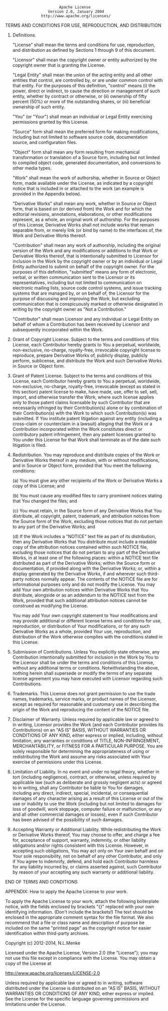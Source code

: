                             Apache License
                       Version 2.0, January 2004
                    http://www.apache.org/licenses/

TERMS AND CONDITIONS FOR USE, REPRODUCTION, AND DISTRIBUTION

1. Definitions.

   "License" shall mean the terms and conditions for use, reproduction,
   and distribution as defined by Sections 1 through 9 of this document.

   "Licensor" shall mean the copyright owner or entity authorized by the
   copyright owner that is granting the License.

   "Legal Entity" shall mean the union of the acting entity and all other
   entities that control, are controlled by, or are under common control
   with that entity. For the purposes of this definition, "control" means
   (i) the power, direct or indirect, to cause the direction or management
   of such entity, whether by contract or otherwise, or (ii) ownership of
   fifty percent (50%) or more of the outstanding shares, or (iii)
   beneficial ownership of such entity.

   "You" (or "Your") shall mean an individual or Legal Entity exercising
   permissions granted by this License.

   "Source" form shall mean the preferred form for making modifications,
   including but not limited to software source code, documentation
   source, and configuration files.

   "Object" form shall mean any form resulting from mechanical
   transformation or translation of a Source form, including but not
   limited to compiled object code, generated documentation, and
   conversions to other media types.

   "Work" shall mean the work of authorship, whether in Source or Object
   form, made available under the License, as indicated by a copyright
   notice that is included in or attached to the work (an example is
   provided in the Appendix below).

   "Derivative Works" shall mean any work, whether in Source or Object
   form, that is based on (or derived from) the Work and for which the
   editorial revisions, annotations, elaborations, or other modifications
   represent, as a whole, an original work of authorship. For the purposes
   of this License, Derivative Works shall not include works that remain
   separable from, or merely link (or bind by name) to the interfaces of,
   the Work and Derivative Works thereof.

   "Contribution" shall mean any work of authorship, including the
   original version of the Work and any modifications or additions to that
   Work or Derivative Works thereof, that is intentionally submitted to
   Licensor for inclusion in the Work by the copyright owner or by an
   individual or Legal Entity authorized to submit on behalf of the
   copyright owner. For the purposes of this definition, "submitted" means
   any form of electronic, verbal, or written communication sent to the
   Licensor or its representatives, including but not limited to
   communication on electronic mailing lists, source code control systems,
   and issue tracking systems that are managed by, or on behalf of, the
   Licensor for the purpose of discussing and improving the Work, but
   excluding communication that is conspicuously marked or otherwise
   designated in writing by the copyright owner as "Not a Contribution."

   "Contributor" shall mean Licensor and any individual or Legal Entity on
   behalf of whom a Contribution has been received by Licensor and
   subsequently incorporated within the Work.

2. Grant of Copyright License. Subject to the terms and conditions of this
   License, each Contributor hereby grants to You a perpetual, worldwide,
   non-exclusive, no-charge, royalty-free, irrevocable copyright license
   to reproduce, prepare Derivative Works of, publicly display, publicly
   perform, sublicense, and distribute the Work and such Derivative Works
   in Source or Object form.

3. Grant of Patent License. Subject to the terms and conditions of this
   License, each Contributor hereby grants to You a perpetual, worldwide,
   non-exclusive, no-charge, royalty-free, irrevocable (except as stated
   in this section) patent license to make, have made, use, offer to sell,
   sell, import, and otherwise transfer the Work, where such license
   applies only to those patent claims licensable by such Contributor that
   are necessarily infringed by their Contribution(s) alone or by
   combination of their Contribution(s) with the Work to which such
   Contribution(s) was submitted. If You institute patent litigation
   against any entity (including a cross-claim or counterclaim in a
   lawsuit) alleging that the Work or a Contribution incorporated within
   the Work constitutes direct or contributory patent infringement, then
   any patent licenses granted to You under this License for that Work
   shall terminate as of the date such litigation is filed.

4. Redistribution. You may reproduce and distribute copies of the Work or
   Derivative Works thereof in any medium, with or without modifications,
   and in Source or Object form, provided that You meet the following
   conditions:

   (a) You must give any other recipients of the Work or Derivative Works
       a copy of this License; and

   (b) You must cause any modified files to carry prominent notices
       stating that You changed the files; and

   (c) You must retain, in the Source form of any Derivative Works that
       You distribute, all copyright, patent, trademark, and attribution
       notices from the Source form of the Work, excluding those notices
       that do not pertain to any part of the Derivative Works; and

   (d) If the Work includes a "NOTICE" text file as part of its
       distribution, then any Derivative Works that You distribute must
       include a readable copy of the attribution notices contained within
       such NOTICE file, excluding those notices that do not pertain to
       any part of the Derivative Works, in at least one of the following
       places: within a NOTICE text file distributed as part of the
       Derivative Works; within the Source form or documentation, if
       provided along with the Derivative Works; or, within a display
       generated by the Derivative Works, if and wherever such third-party
       notices normally appear. The contents of the NOTICE file are for
       informational purposes only and do not modify the License. You may
       add Your own attribution notices within Derivative Works that You
       distribute, alongside or as an addendum to the NOTICE text from the
       Work, provided that such additional attribution notices cannot be
       construed as modifying the License.

   You may add Your own copyright statement to Your modifications and may
   provide additional or different license terms and conditions for use,
   reproduction, or distribution of Your modifications, or for any such
   Derivative Works as a whole, provided Your use, reproduction, and
   distribution of the Work otherwise complies with the conditions stated
   in this License.

5. Submission of Contributions. Unless You explicitly state otherwise, any
   Contribution intentionally submitted for inclusion in the Work by You
   to the Licensor shall be under the terms and conditions of this
   License, without any additional terms or conditions. Notwithstanding
   the above, nothing herein shall supersede or modify the terms of any
   separate license agreement you may have executed with Licensor
   regarding such Contributions.

6. Trademarks. This License does not grant permission to use the trade
   names, trademarks, service marks, or product names of the Licensor,
   except as required for reasonable and customary use in describing the
   origin of the Work and reproducing the content of the NOTICE file.

7. Disclaimer of Warranty. Unless required by applicable law or agreed to
   in writing, Licensor provides the Work (and each Contributor provides
   its Contributions) on an "AS IS" BASIS, WITHOUT WARRANTIES OR
   CONDITIONS OF ANY KIND, either express or implied, including, without
   limitation, any warranties or conditions of TITLE, NON-INFRINGEMENT,
   MERCHANTABILITY, or FITNESS FOR A PARTICULAR PURPOSE. You are solely
   responsible for determining the appropriateness of using or
   redistributing the Work and assume any risks associated with Your
   exercise of permissions under this License.

8. Limitation of Liability. In no event and under no legal theory, whether
   in tort (including negligence), contract, or otherwise, unless required
   by applicable law (such as deliberate and grossly negligent acts) or
   agreed to in writing, shall any Contributor be liable to You for
   damages, including any direct, indirect, special, incidental, or
   consequential damages of any character arising as a result of this
   License or out of the use or inability to use the Work (including but
   not limited to damages for loss of goodwill, work stoppage, computer
   failure or malfunction, or any and all other commercial damages or
   losses), even if such Contributor has been advised of the possibility
   of such damages.

9. Accepting Warranty or Additional Liability. While redistributing the
   Work or Derivative Works thereof, You may choose to offer, and charge a
   fee for, acceptance of support, warranty, indemnity, or other liability
   obligations and/or rights consistent with this License. However, in
   accepting such obligations, You may act only on Your own behalf and on
   Your sole responsibility, not on behalf of any other Contributor, and
   only if You agree to indemnify, defend, and hold each Contributor
   harmless for any liability incurred by, or claims asserted against,
   such Contributor by reason of your accepting any such warranty or
   additional liability.

END OF TERMS AND CONDITIONS

APPENDIX: How to apply the Apache License to your work.

   To apply the Apache License to your work, attach the following
   boilerplate notice, with the fields enclosed by brackets "{}" replaced
   with your own identifying information. (Don't include the brackets!)
   The text should be enclosed in the appropriate comment syntax for the
   file format. We also recommend that a file or class name and
   description of purpose be included on the same "printed page" as the
   copyright notice for easier identification within third-party archives.

Copyright (c) 2012-2014, N.L.Menke

Licensed under the Apache License, Version 2.0 (the "License"); you may
not use this file except in compliance with the License. You may obtain a
copy of the License at

   http://www.apache.org/licenses/LICENSE-2.0

Unless required by applicable law or agreed to in writing, software
distributed under the License is distributed on an "AS IS" BASIS, WITHOUT
WARRANTIES OR CONDITIONS OF ANY KIND, either express or implied. See the
License for the specific language governing permissions and limitations
under the License.